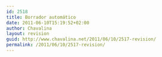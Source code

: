 ```yaml
---
id: 2518
title: Borrador automático
date: 2011-06-10T15:19:52+02:00
author: Chavalina
layout: revision
guid: http://www.chavalina.net/2011/06/10/2517-revision/
permalink: /2011/06/10/2517-revision/
---
```

